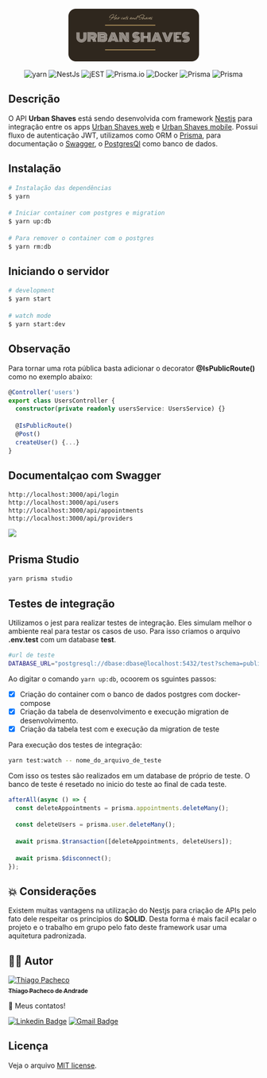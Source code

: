 <p align="center">
  <a href="https://github.com/tpaphysics/react-urban-shaves-desktop" target="blank">
  <img src="https://raw.githubusercontent.com/tpaphysics/react-urban-shaves-desktop/main/assets/desktop/logo.png"  alt="urban-shaves-logo" /></a>
</p>
<p align="center">
<img src="https://img.shields.io/badge/yarn-%232C8EBB.svg?style=for-the-badge&logo=yarn&logoColor=white" alt="yarn" />
  
<img src="https://img.shields.io/badge/nestjs-%23E0234E.svg?style=for-the-badge&logo=nestjs&logoColor=white" alt="NestJs" />

<img src="https://img.shields.io/badge/-jest-%23C21325?style=for-the-badge&logo=jest&logoColor=white" alt="jEST" />

<img src="https://img.shields.io/badge/Prisma-3982CE?style=for-the-badge&logo=Prisma&logoColor=white" alt="Prisma.io" />
  
<img src="https://img.shields.io/badge/docker-%230db7ed.svg?style=for-the-badge&logo=docker&logoColor=white" alt="Docker" />
  
<img src="https://img.shields.io/badge/postgres-%23316192.svg?style=for-the-badge&logo=postgresql&logoColor=white" alt="Prisma" />
  
<img src="https://img.shields.io/badge/-Swagger-%23Clojure?style=for-the-badge&logo=swagger&logoColor=white" alt="Prisma" />

## Descrição

O API <strong>Urban Shaves</strong> está sendo desenvolvida com framework [Nestjs](https://nestjs.com/) para integração entre os apps [Urban Shaves web](https://github.com/tpaphysics/react-urban-shaves-web) e [Urban Shaves mobile](https://github.com/tpaphysics/react-native-urban-shaves-mobile). Possui fluxo de autenticação JWT, utilizamos como ORM o [Prisma](https://www.prisma.io/), para documentação o [Swagger](https://swagger.io/), o [PostgresQl](https://www.postgresql.org/) como banco de dados.

## Instalação

```bash
# Instalação das dependências
$ yarn

# Iniciar container com postgres e migration
$ yarn up:db

# Para remover o container com o postgres
$ yarn rm:db
```

## Iniciando o servidor

```bash
# development
$ yarn start

# watch mode
$ yarn start:dev

```

## Observação

Para tornar uma rota pública basta adicionar o decorator <strong>@IsPublicRoute()</strong> como no exemplo abaixo:

```typescript
@Controller('users')
export class UsersController {
  constructor(private readonly usersService: UsersService) {}

  @IsPublicRoute()
  @Post()
  createUser() {...}
}
```

## Documentalçao com Swagger

```text
http://localhost:3000/api/login
http://localhost:3000/api/users
http://localhost:3000/api/appointments
http://localhost:3000/api/providers
```

<image width="260px" src="./.readme/users-swagger.png"/>

## Prisma Studio

```bash
yarn prisma studio
```

## Testes de integração

Utilizamos o jest para realizar testes de integração.
Eles simulam melhor o ambiente real para testar os casos de uso. Para isso criamos o arquivo <strong>.env.test</strong> com um database <strong>test</strong>.

```bash
#url de teste
DATABASE_URL="postgresql://dbase:dbase@localhost:5432/test?schema=public"
```

Ao digitar o comando `yarn up:db`, ocoorem os sguintes passos:

- [x] Criação do container com o banco de dados postgres com docker-compose
- [x] Criação da tabela de desenvolvimento e execução migration de desenvolvimento.
- [x] Criação da tabela test com e execução da migration de teste

Para execução dos testes de integração:

```bash
yarn test:watch -- nome_do_arquivo_de_teste
```

Com isso os testes são realizados em um database de próprio de teste.
O banco de teste é resetado no inicio do teste ao final de cada teste.

```typescript
afterAll(async () => {
  const deleteAppointments = prisma.appointments.deleteMany();

  const deleteUsers = prisma.user.deleteMany();

  await prisma.$transaction([deleteAppointments, deleteUsers]);

  await prisma.$disconnect();
});
```

## **💥 Considerações**

Existem muitas vantagens na utilização do Nestjs para criação de APIs pelo fato dele respeitar os principios do <strong>SOLID</strong>. Desta forma é mais facil ecalar o projeto e o trabalho em grupo pelo fato deste framework usar uma aquitetura padronizada.

## **👨‍🚀 Autor**

<a href="https://github.com/tpaphysics">
<img alt="Thiago Pacheco" src="https://images.weserv.nl/?url=avatars.githubusercontent.com/u/46402647?v=4?v=4&h=300&w=300&fit=cover&mask=circle&maxage=7d" width="100px"/>
  <br />
  <sub>
    <b>Thiago Pacheco de Andrade</b>
  </sub>
</a>
<br />
  
👋 Meus contatos!
  
[![Linkedin Badge](https://img.shields.io/badge/-LinkedIn-blue?style=for-the-badge&logo=Linkedin&logoColor=white&link=https://www.linkedin.com/in/thiago-pacheco-200a1a86/ )](https://www.linkedin.com/in/thiago-pacheco-200a1a86/)
[![Gmail Badge](https://img.shields.io/badge/-Gmail-c14438?style=for-the-badge&logo=Gmail&logoColor=white&link=mailto:physics.posgrad.@gmail.com )](mailto:physics.posgrad.@gmail.com)
  
##  Licença
  
  
Veja o arquivo [MIT license](LICENSE ).
